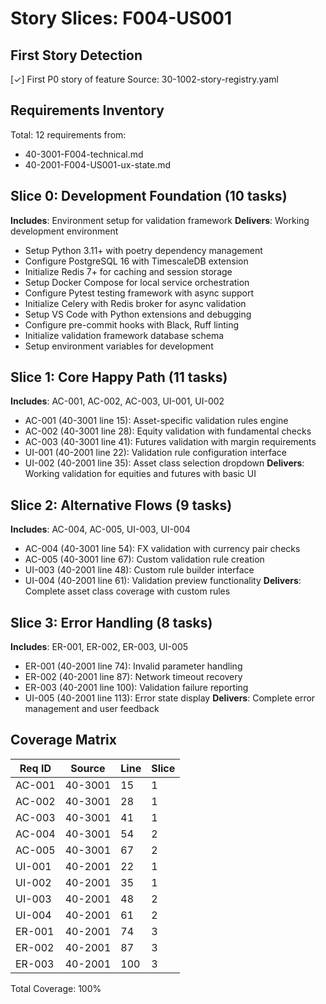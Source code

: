 # Story Slices: F004-US001

## First Story Detection
[✓] First P0 story of feature
Source: 30-1002-story-registry.yaml

## Requirements Inventory
Total: 12 requirements from:
- 40-3001-F004-technical.md
- 40-2001-F004-US001-ux-state.md

## Slice 0: Development Foundation (10 tasks)
**Includes**: Environment setup for validation framework
**Delivers**: Working development environment
- Setup Python 3.11+ with poetry dependency management
- Configure PostgreSQL 16 with TimescaleDB extension
- Initialize Redis 7+ for caching and session storage
- Setup Docker Compose for local service orchestration
- Configure Pytest testing framework with async support
- Initialize Celery with Redis broker for async validation
- Setup VS Code with Python extensions and debugging
- Configure pre-commit hooks with Black, Ruff linting
- Initialize validation framework database schema
- Setup environment variables for development

## Slice 1: Core Happy Path (11 tasks)
**Includes**: AC-001, AC-002, AC-003, UI-001, UI-002
- AC-001 (40-3001 line 15): Asset-specific validation rules engine
- AC-002 (40-3001 line 28): Equity validation with fundamental checks
- AC-003 (40-3001 line 41): Futures validation with margin requirements
- UI-001 (40-2001 line 22): Validation rule configuration interface
- UI-002 (40-2001 line 35): Asset class selection dropdown
**Delivers**: Working validation for equities and futures with basic UI

## Slice 2: Alternative Flows (9 tasks)
**Includes**: AC-004, AC-005, UI-003, UI-004
- AC-004 (40-3001 line 54): FX validation with currency pair checks
- AC-005 (40-3001 line 67): Custom validation rule creation
- UI-003 (40-2001 line 48): Custom rule builder interface
- UI-004 (40-2001 line 61): Validation preview functionality
**Delivers**: Complete asset class coverage with custom rules

## Slice 3: Error Handling (8 tasks)
**Includes**: ER-001, ER-002, ER-003, UI-005
- ER-001 (40-2001 line 74): Invalid parameter handling
- ER-002 (40-2001 line 87): Network timeout recovery
- ER-003 (40-2001 line 100): Validation failure reporting
- UI-005 (40-2001 line 113): Error state display
**Delivers**: Complete error management and user feedback

## Coverage Matrix
| Req ID | Source | Line | Slice |
|--------|--------|------|-------|
| AC-001 | 40-3001 | 15 | 1 |
| AC-002 | 40-3001 | 28 | 1 |
| AC-003 | 40-3001 | 41 | 1 |
| AC-004 | 40-3001 | 54 | 2 |
| AC-005 | 40-3001 | 67 | 2 |
| UI-001 | 40-2001 | 22 | 1 |
| UI-002 | 40-2001 | 35 | 1 |
| UI-003 | 40-2001 | 48 | 2 |
| UI-004 | 40-2001 | 61 | 2 |
| ER-001 | 40-2001 | 74 | 3 |
| ER-002 | 40-2001 | 87 | 3 |
| ER-003 | 40-2001 | 100 | 3 |

Total Coverage: 100%
